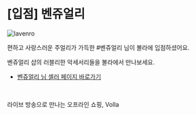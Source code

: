 # [입점] 벤쥬얼리

![lavenro](../../assets/marketing/dist/seller-lavenro.png)

편하고 사랑스러운 주얼리가 가득한 #벤쥬얼리 님이 볼라에 입점하셨어요.

벤쥬얼리 샵의 러블리한 악세서리들을 볼라에서 만나보세요.

- [벤쥬얼리 님 셀러 페이지 바로가기](volla://deeplink/seller/15)

<br>

라이브 방송으로 만나는 오프라인 쇼핑, Volla
